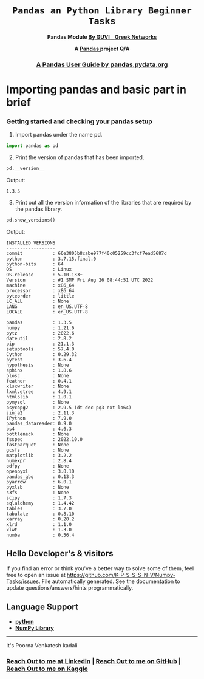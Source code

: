 <div align="center">
  <h1><code>Pandas an Python Library Beginner Tasks</code></h1>

  <p>
    <strong>Pandas Module
    <a href="https://www.guvi.in/">By GUVI _ Greek Networks</a></strong>
  </p>

  <strong>A <a href="https://pandas.pydata.org/"> Pandas </a> project Q/A</strong>

  <h3>
    <a href="https://pandas.pydata.org/docs/user_guide/index.html"> A Pandas User Guide by pandas.pydata.org</a>
    <span>  </span>
   
  </h3>
</div>

# Importing pandas and basic part in brief 

### Getting started and checking your pandas setup

1. Import pandas under the name pd.
```python
import pandas as pd
```
2. Print the version of pandas that has been imported.
```python
pd.__version__
```
Output:
```
1.3.5
```
3. Print out all the version information of the libraries that are required by the pandas library.
```python
pd.show_versions()
```
Output:
```
INSTALLED VERSIONS
------------------
commit           : 66e3805b8cabe977f40c05259cc3fcf7ead5687d
python           : 3.7.15.final.0
python-bits      : 64
OS               : Linux
OS-release       : 5.10.133+
Version          : #1 SMP Fri Aug 26 08:44:51 UTC 2022
machine          : x86_64
processor        : x86_64
byteorder        : little
LC_ALL           : None
LANG             : en_US.UTF-8
LOCALE           : en_US.UTF-8

pandas           : 1.3.5
numpy            : 1.21.6
pytz             : 2022.6
dateutil         : 2.8.2
pip              : 21.1.3
setuptools       : 57.4.0
Cython           : 0.29.32
pytest           : 3.6.4
hypothesis       : None
sphinx           : 1.8.6
blosc            : None
feather          : 0.4.1
xlsxwriter       : None
lxml.etree       : 4.9.1
html5lib         : 1.0.1
pymysql          : None
psycopg2         : 2.9.5 (dt dec pq3 ext lo64)
jinja2           : 2.11.3
IPython          : 7.9.0
pandas_datareader: 0.9.0
bs4              : 4.6.3
bottleneck       : None
fsspec           : 2022.10.0
fastparquet      : None
gcsfs            : None
matplotlib       : 3.2.2
numexpr          : 2.8.4
odfpy            : None
openpyxl         : 3.0.10
pandas_gbq       : 0.13.3
pyarrow          : 6.0.1
pyxlsb           : None
s3fs             : None
scipy            : 1.7.3
sqlalchemy       : 1.4.42
tables           : 3.7.0
tabulate         : 0.8.10
xarray           : 0.20.2
xlrd             : 1.1.0
xlwt             : 1.3.0
numba            : 0.56.4
```

## Hello Developer's & visitors

If you find an error or think you've a better way to
solve some of them, feel
free to open an issue at <https://github.com/K-P-S-S-S-N-V/Numpy-Tasks/issues>.
File automatically generated. See the documentation to update questions/answers/hints programmatically.
  
## Language Support

* **[python]** 
* **[NumPy Library ]** 

[python]: https://www.python.org/
[NumPy Library]: https://numpy.org/

---

It's Poorna Venkatesh kadali

<h3>
    <a href="https://www.linkedin.com/in/venkatesh-kadali/">Reach Out to me at LinkedIn</a>
    <span> | </span>
    <a href="https://github.com/K-P-S-S-S-N-V">Reach Out to me on GitHub</a>
    <span> | </span>
    <a href="https://www.kaggle.com/poornakadali">Reach Out to me on Kaggle</a>
    <span>  </span>    
</h3>
